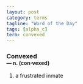 ```yaml
---
layout: post
category: terms
tagline: "Word of the Day"
tags: [alpha_c]
term: convexed
---
```


<h3>Convexed<br/> <small>&mdash; n. (con<span>&middot;</span>vexed)</small></h3>
<p><ol>
<li>a frustrated inmate</li>
</ol></p>
